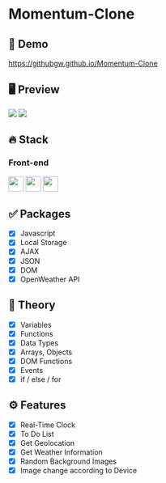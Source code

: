 # Momentum-Clone

## 🔗 Demo
https://githubgw.github.io/Momentum-Clone

## 🖥 Preview
<img src="/preview/preview1.png">
<img src="/preview/preview2.png">

## 🔥 Stack
### Front-end
<img height="30" src="https://img.shields.io/badge/HTML5-E34F26?style=for-the-badge&logo=HTML5&logoColor=white" /> <img height="30" src="https://img.shields.io/badge/CSS3-1572B6?style=for-the-badge&logo=CSS3&logoColor=white"/> 
<img height="30" src="https://img.shields.io/badge/Javascript-black?style=for-the-badge&logo=Javascript&logoColor=F7DF1E"/>

## ✅ Packages
- [x] Javascript   
- [x] Local Storage   
- [x] AJAX    
- [x] JSON  
- [x] DOM
- [x] OpenWeather API

## 📖 Theory
- [x] Variables
- [x] Functions
- [x] Data Types
- [x] Arrays, Objects
- [x] DOM Functions
- [x] Events
- [x] if / else / for

## ⚙ Features
- [x] Real-Time Clock
- [x] To Do List
- [x] Get Geolocation
- [x] Get Weather Information
- [x] Random Background Images
- [x] Image change according to Device
